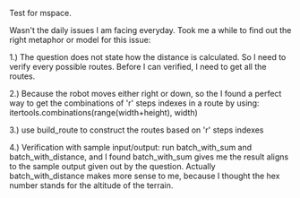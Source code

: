 Test for mspace.

Wasn't the daily issues I am facing everyday.
Took me a while to find out the right metaphor or model for this issue:

1.) The question does not state how the distance is calculated.
So I need to verify every possible routes. Before I can verified, I need to get all the routes.

2.) Because the robot moves either right or down, so the I found a perfect way to get the combinations of 'r' steps indexes in a route by using:
itertools.combinations(range(width+height), width)

3.) use build_route to construct the routes based on 'r' steps indexes

4.) Verification with sample input/output: 
	run batch_with_sum and batch_with_distance, and I found batch_with_sum gives me the result aligns to the sample output given out by the question. 
	Actually batch_with_distance makes more sense to me, because I thought the hex number stands for the altitude of the terrain. 
